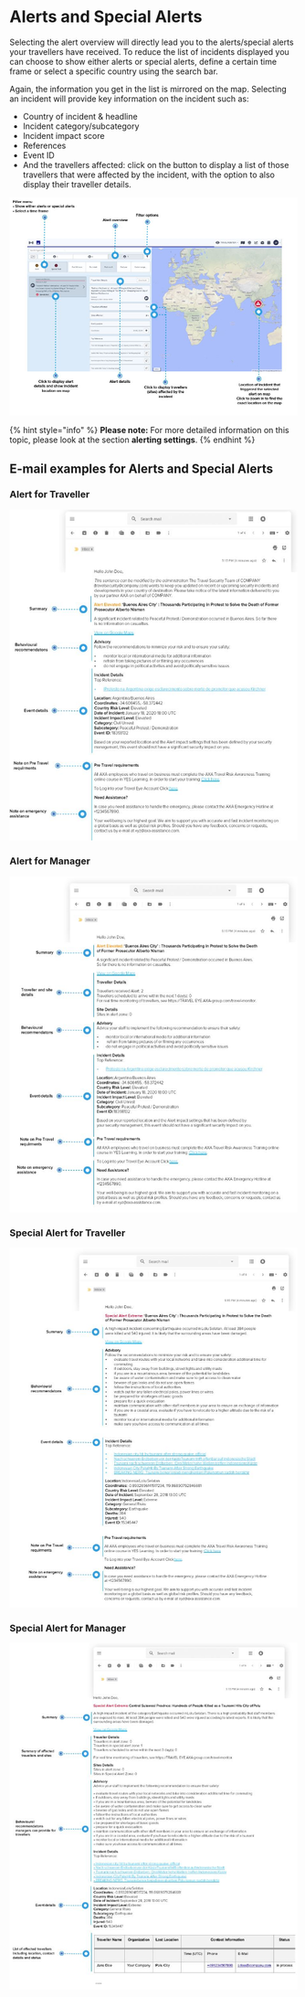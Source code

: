 # Alerts and Special Alerts

Selecting the alert overview will directly lead you to the alerts/special alerts your travellers have received. To reduce the list of incidents displayed you can choose to show either alerts or special alerts, define a certain time frame or select a specific country using the search bar.

Again, the information you get in the list is mirrored on the map. Selecting an incident will provide key information on the incident such as:

* Country of incident & headline
* Incident category/subcategory
* Incident impact score 
* References 
* Event ID 
* And the travellers affected: click on the button to display a list of those travellers that were affected by the incident, with the option to also display their traveller details. 

![](../../.gitbook/assets/tm_img04.jpg)

{% hint style="info" %}
**Please note:** For more detailed information on this topic, please look at the section **alerting settings**.
{% endhint %}

## E-mail examples for Alerts and Special Alerts

### Alert for Traveller

![](../../.gitbook/assets/e-mail-alert-for-traveller.JPG)

### Alert for Manager

![](../../.gitbook/assets/e-mail-alert-for-manager.JPG)

### Special Alert for Traveller

![](../../.gitbook/assets/e-mail-special-alert-for-traveller.JPG)

### Special Alert for Manager

![](../../.gitbook/assets/e-mail-special-alert-for-manager.JPG)

